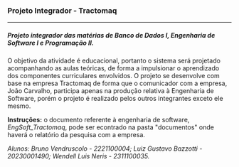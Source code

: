 ### Projeto Integrador - Tractomaq
---

##### Projeto integrador das matérias de Banco de Dados I, Engenharia de Software I e Programação II. 
O objetivo da atividade é educacional, portanto o sistema será projetado acompanhando as aulas teóricas, de forma a impulsionar o aprendizado dos componentes curriculares envolvidos. O projeto se desenvolve com base na empresa Tractomaq de forma que o comunicador com a empresa, João Carvalho, participa apenas na produção relativa à Engenharia de Software, porém o projeto é realizado pelos outros integrantes exceto ele mesmo.  

**Instruções:** o documento referente à engenharia de software, *EngSoft_Tractomaq*, pode ser econtrado na pasta "documentos" onde haverá o relatório da pesquisa com a empresa.

*Alunos: Bruno Vendruscolo - 2221100004; Luiz Gustavo Bazzotti - 20230001490; Wendell Luis Neris - 2311100035.*